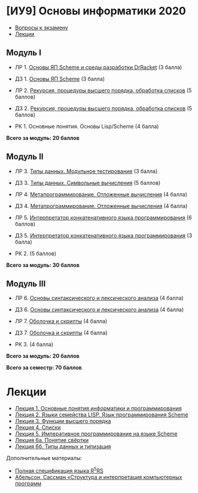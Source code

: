 # [ИУ9] Основы информатики 2020

* [Вопросы к экзамену](exam.md)
* [Лекции](#lections)


## Модуль I

*  ЛР 1. [Основы ЯП Scheme и среды разработки DrRacket](lab1.md) (3 балла)
*  ДЗ 1. [Основы ЯП Scheme](home1.md) (3 балла)

*  ЛР 2. [Рекурсия, процедуры высшего порядка, обработка списков](lab2.md) (5 баллов)
*  Д3 2. [Рекурсия, процедуры высшего порядка, обработка списков](home2.md) (5 баллов)

*  РК 1. Основные понятия. Основы Lisp/Scheme (4 балла)

**Всего за модуль: 20 баллов**

## Модуль II

*  ЛР 3. [Типы данных. Модульное тестирование](lab3.md) (3 балла)
*  ДЗ 3. [Типы данных. Символьные вычисления](home3.md) (5 баллов)

*  ЛР 4. [Метапрограммирование. Отложенные вычисления](lab4.md) (4 балла)
*  Д3 4. [Метапрограммирование. Отложенные вычисления](home4.md) (4 балла)

*  ЛР 5. [Интерпретатор конкатенативного языка программирования](lab5.md) (6 баллов)
*  Д3 5. [Интерпретатор конкатенативного языка программирования](home5.md) (3 балла)

*  РК 2. (5 баллов)

**Всего за модуль: 30 баллов**

## Модуль III

*  ЛР 6. [Основы синтаксического и лексического анализа](lab6.md) (4 балла)
*  ДЗ 6. [Основы синтаксического и лексического анализа](home6.md) (4 балла)

*  ЛР 7. [Оболочка и скрипты](lab7.md) (4 балла)
*  Д3 7. [Оболочка и скрипты](home7.md) (4 балла)

*  РК 3. (4 балла)

**Всего за модуль: 20 баллов**

**Всего за семестр: 70 баллов**

# Лекции

<a name="lections"></a>

* [Лекция 1. Основные понятия информатики и программирования](lect01.md)
* [Лекция 2. Языки семейства LISP. Язык программирования Scheme](lect02.md)
* [Лекция 3. Функции высшего порядка](lect03.md)
* [Лекция 4. Списки](lect04.md)
* [Лекция 5. Императивное программирование на языке Scheme](lect05.md)
* [Лекция 6а. Понятие свёртки](lect06a.md)
* [Лекция 6б. Типы данных и типизация](lect06b.md)

Дополнительные материалы:

* [Полная спецификация языка R<sup>5</sup>RS](r5rs.pdf)
* [Абельсон, Сассман «Структура и интерпретация компьютерных программ](sicp.pdf)
